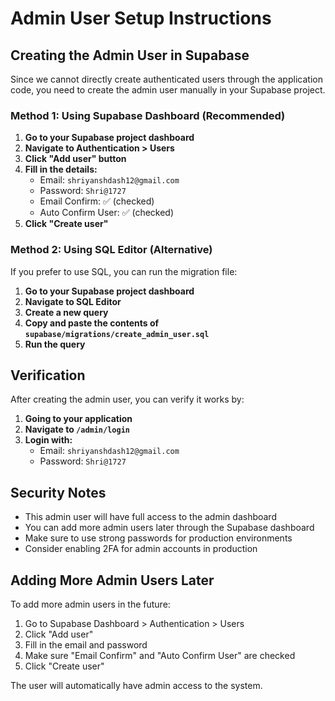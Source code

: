 # Admin User Setup Instructions

## Creating the Admin User in Supabase

Since we cannot directly create authenticated users through the application code, you need to create the admin user manually in your Supabase project.

### Method 1: Using Supabase Dashboard (Recommended)

1. **Go to your Supabase project dashboard**
2. **Navigate to Authentication > Users**
3. **Click "Add user" button**
4. **Fill in the details:**
   - Email: `shriyanshdash12@gmail.com`
   - Password: `Shri@1727`
   - Email Confirm: ✅ (checked)
   - Auto Confirm User: ✅ (checked)
5. **Click "Create user"**

### Method 2: Using SQL Editor (Alternative)

If you prefer to use SQL, you can run the migration file:

1. **Go to your Supabase project dashboard**
2. **Navigate to SQL Editor**
3. **Create a new query**
4. **Copy and paste the contents of `supabase/migrations/create_admin_user.sql`**
5. **Run the query**

## Verification

After creating the admin user, you can verify it works by:

1. **Going to your application**
2. **Navigate to `/admin/login`**
3. **Login with:**
   - Email: `shriyanshdash12@gmail.com`
   - Password: `Shri@1727`

## Security Notes

- This admin user will have full access to the admin dashboard
- You can add more admin users later through the Supabase dashboard
- Make sure to use strong passwords for production environments
- Consider enabling 2FA for admin accounts in production

## Adding More Admin Users Later

To add more admin users in the future:

1. Go to Supabase Dashboard > Authentication > Users
2. Click "Add user"
3. Fill in the email and password
4. Make sure "Email Confirm" and "Auto Confirm User" are checked
5. Click "Create user"

The user will automatically have admin access to the system.